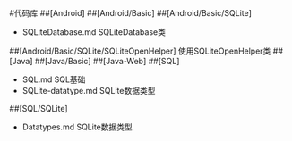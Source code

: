 #代码库
##[Android]
##[Android/Basic]
##[Android/Basic/SQLite]

- SQLiteDatabase.md SQLiteDatabase类

##[Android/Basic/SQLite/SQLiteOpenHelper] 使用SQLiteOpenHelper类
##[Java]
##[Java/Basic]
##[Java-Web]
##[SQL]

- SQL.md SQL基础
- SQLite-datatype.md SQLite数据类型

##[SQL/SQLite]

- Datatypes.md SQLite数据类型
